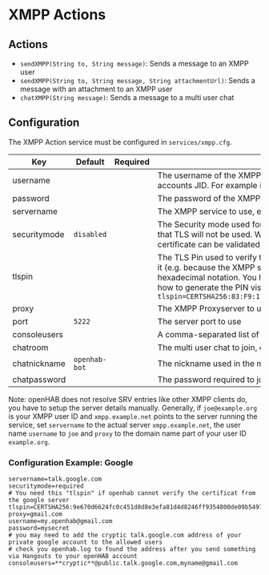 # XMPP Actions

## Actions

* `sendXMPP(String to, String message)`: Sends a message to an XMPP user
* `sendXMPP(String to, String message, String attachmentUrl)`: Sends a message with an attachment to an XMPP user
* `chatXMPP(String message)`: Sends a message to a multi user chat

## Configuration

The XMPP Action service must be configured in `services/xmpp.cfg`.

| Key | Default | Required | Description |
|-----|---------|----------|-------------|
| username | | | The username of the XMPP account used by openHAB. Most services will require that you use only the localpart of the accounts JID. For example if your accounts JID is `myuser@example.org`, then only configure `myuser`. |
| password | | | The password of the XMPP account used by openHAB |
| servername | | | The XMPP service to use, e.g. `jabber.de`. A list of public XMPP services can be found at https://xmpp.net/directory.php |
| securitymode | `disabled` | | The Security mode used for the XMPP connection. Can be either `required` or `disabled`. Defaults to `disabled`, which means that TLS will not be used.  Warning: If you change this to non-disabled, then you must make sure that your TLS server certificate can be validated, otherwhise the connection will fail. |
| tlspin | | | The TLS Pin used to verify the XMPP service's certificate. Set this in case openHAB's default `SSLContext` is unable to verfiy it (e.g. because the XMPP service uses a self-signed certificate). The PIN value is bascially the hash of the certificate in hexadecimal notation. You have to set `securitymode` to `required` to enable TLS for XMPP connections. For information on how to generate the PIN visit https://github.com/Flowdalic/java-pinning .  Example: `tlspin=CERTSHA256:83:F9:17:1E:06:A3:13:11:88:89:F7:D7:93:02:BD:1B:7A:20:42:EE:0C:FD:02:9A:BF:8D:D0:6F:FA:6C:D9:D3`
| proxy | | | The XMPP Proxyserver to use, e.g. `gmail.com` |
| port | `5222` | | The server port to use |
| consoleusers | | | A comma-separated list of users that are allowed to use the XMPP console |
| chatroom | | | The multi user chat to join, e.g. `openhab@chat.example.com` |
| chatnickname | `openhab-bot` | | The nickname used in the multi-user chat |
| chatpassword | | | The password required to join the multi user chat |


Note: openHAB does not resolve SRV entries like other XMPP clients do, you have to setup the server details manually. Generally, if `joe@example.org` is your XMPP user ID and `xmpp.example.net` points to the server running the service, set `servername` to the actual server `xmpp.example.net`, the user name `username` to `joe` and `proxy` to the domain name part of your user ID `example.org`.


### Configuration Example: Google


```
servername=talk.google.com
securitymode=required
# You need this "tlspin" if openhab cannot verify the certificat from the google server
tlspin=CERTSHA256:9e670d6624fc0c451d8d8e3efa81d4d8246ff9354800de09b549700e8d2a730a
proxy=gmail.com
username=my.openhab@gmail.com
password=mysecret
# you may need to add the cryptic talk.google.com address of your private google account to the allowed users
# check you openhab.log to found the address after you send something via Hangouts to your openHAB account
consoleusers=**cryptic**@public.talk.google.com,myname@gmail.com
```
